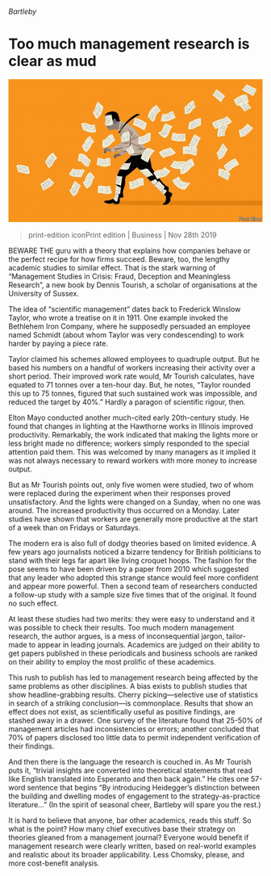 ###### Bartleby

# Too much management research is clear as mud 

![image](images/20191130_wbd001.jpg) 

> print-edition iconPrint edition | Business | Nov 28th 2019 

BEWARE THE guru with a theory that explains how companies behave or the perfect recipe for how firms succeed. Beware, too, the lengthy academic studies to similar effect. That is the stark warning of “Management Studies in Crisis: Fraud, Deception and Meaningless Research”, a new book by Dennis Tourish, a scholar of organisations at the University of Sussex. 

The idea of “scientific management” dates back to Frederick Winslow Taylor, who wrote a treatise on it in 1911. One example invoked the Bethlehem Iron Company, where he supposedly persuaded an employee named Schmidt (about whom Taylor was very condescending) to work harder by paying a piece rate. 

Taylor claimed his schemes allowed employees to quadruple output. But he based his numbers on a handful of workers increasing their activity over a short period. Their improved work rate would, Mr Tourish calculates, have equated to 71 tonnes over a ten-hour day. But, he notes, “Taylor rounded this up to 75 tonnes, figured that such sustained work was impossible, and reduced the target by 40%.” Hardly a paragon of scientific rigour, then. 

Elton Mayo conducted another much-cited early 20th-century study. He found that changes in lighting at the Hawthorne works in Illinois improved productivity. Remarkably, the work indicated that making the lights more or less bright made no difference; workers simply responded to the special attention paid them. This was welcomed by many managers as it implied it was not always necessary to reward workers with more money to increase output. 

But as Mr Tourish points out, only five women were studied, two of whom were replaced during the experiment when their responses proved unsatisfactory. And the lights were changed on a Sunday, when no one was around. The increased productivity thus occurred on a Monday. Later studies have shown that workers are generally more productive at the start of a week than on Fridays or Saturdays. 

The modern era is also full of dodgy theories based on limited evidence. A few years ago journalists noticed a bizarre tendency for British politicians to stand with their legs far apart like living croquet hoops. The fashion for the pose seems to have been driven by a paper from 2010 which suggested that any leader who adopted this strange stance would feel more confident and appear more powerful. Then a second team of researchers conducted a follow-up study with a sample size five times that of the original. It found no such effect. 

At least these studies had two merits: they were easy to understand and it was possible to check their results. Too much modern management research, the author argues, is a mess of inconsequential jargon, tailor-made to appear in leading journals. Academics are judged on their ability to get papers published in these periodicals and business schools are ranked on their ability to employ the most prolific of these academics. 

This rush to publish has led to management research being affected by the same problems as other disciplines. A bias exists to publish studies that show headline-grabbing results. Cherry picking—selective use of statistics in search of a striking conclusion—is commonplace. Results that show an effect does not exist, as scientifically useful as positive findings, are stashed away in a drawer. One survey of the literature found that 25-50% of management articles had inconsistencies or errors; another concluded that 70% of papers disclosed too little data to permit independent verification of their findings. 

And then there is the language the research is couched in. As Mr Tourish puts it, “trivial insights are converted into theoretical statements that read like English translated into Esperanto and then back again.” He cites one 57-word sentence that begins “By introducing Heidegger’s distinction between the building and dwelling modes of engagement to the strategy-as-practice literature…” (In the spirit of seasonal cheer, Bartleby will spare you the rest.) 

It is hard to believe that anyone, bar other academics, reads this stuff. So what is the point? How many chief executives base their strategy on theories gleaned from a management journal? Everyone would benefit if management research were clearly written, based on real-world examples and realistic about its broader applicability. Less Chomsky, please, and more cost-benefit analysis. 

